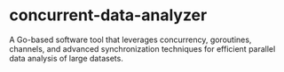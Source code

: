 # concurrent-data-analyzer
A Go-based software tool that leverages concurrency, goroutines, channels, and advanced synchronization techniques for efficient parallel data analysis of large datasets.
